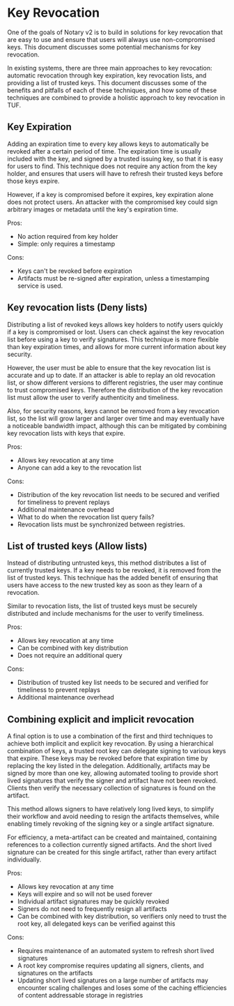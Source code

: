 # Key Revocation

One of the goals of Notary v2 is to build in solutions for key revocation that are easy to use and ensure that users will always use non-compromised keys. This document discusses some potential mechanisms for key revocation.

In existing systems, there are three main approaches to key revocation: automatic revocation through key expiration, key revocation lists, and providing a list of trusted keys. This document discusses some of the benefits and pitfalls of each of these techniques, and how some of these techniques are combined to provide a holistic approach to key revocation in TUF.


## Key Expiration

Adding an expiration time to every key allows keys to automatically be revoked after a certain period of time. The expiration time is usually included with the key, and signed by a trusted issuing key, so that it is easy for users to find. This technique does not require any action from the key holder, and ensures that users will have to refresh their trusted keys before those keys expire.

However, if a key is compromised before it expires, key expiration alone does not protect users. An attacker with the compromised key could sign arbitrary images or metadata until the key's expiration time.

Pros:
* No action required from key holder
* Simple: only requires a timestamp

Cons:
* Keys can't be revoked before expiration
* Artifacts must be re-signed after expiration, unless a timestamping service is used.


## Key revocation lists (Deny lists)

Distributing a list of revoked keys allows key holders to notify users quickly if a key is compromised or lost. Users can check against the key revocation list before using a key to verify signatures. This technique is more flexible than key expiration times, and allows for more current information about key security.

However, the user must be able to ensure that the key revocation list is accurate and up to date. If an attacker is able to replay an old revocation list, or show different versions to different registries, the user may continue to trust compromised keys. Therefore the distribution of the key revocation list must allow the user to verify authenticity and timeliness.

Also, for security reasons, keys cannot be removed from a key revocation list, so the list will grow larger and larger over time and may eventually have a noticeable bandwidth impact, although this can be mitigated by combining key revocation lists with keys that expire.

Pros:
* Allows key revocation at any time
* Anyone can add a key to the revocation list

Cons:
* Distribution of the key revocation list needs to be secured and verified for timeliness to prevent replays
* Additional maintenance overhead
* What to do when the revocation list query fails?
* Revocation lists must be synchronized between registries.


## List of trusted keys (Allow lists)

Instead of distributing untrusted keys, this method distributes a list of currently trusted keys. If a key needs to be revoked, it is removed from the list of trusted keys. This technique has the added benefit of ensuring that users have access to the new trusted key as soon as they learn of a revocation.

Similar to revocation lists, the list of trusted keys must be securely distributed and include mechanisms for the user to verify timeliness.

Pros:
* Allows key revocation at any time
* Can be combined with key distribution
* Does not require an additional query

Cons:
* Distribution of trusted key list needs to be secured and verified for timeliness to prevent replays
* Additional maintenance overhead


## Combining explicit and implicit revocation

A final option is to use a combination of the first and third techniques to achieve both implicit and explicit key revocation. By using a hierarchical combination of keys, a trusted root key can delegate signing to various keys that expire. These keys may be revoked before that expiration time by replacing the key listed in the delegation. Additionally, artifacts may be signed by more than one key, allowing automated tooling to provide short lived signatures that verify the signer and artifact have not been revoked. Clients then verify the necessary collection of signatures is found on the artifact.

This method allows signers to have relatively long lived keys, to simplify their workflow and avoid needing to resign the artifacts themselves, while enabling timely revoking of the signing key or a single artifact signature.

For efficiency, a meta-artifact can be created and maintained, containing references to a collection currently signed artifacts. And the short lived signature can be created for this single artifact, rather than every artifact individually.

Pros:
* Allows key revocation at any time
* Keys will expire and so will not be used forever
* Individual artifact signatures may be quickly revoked
* Signers do not need to frequently resign all artifacts
* Can be combined with key distribution, so verifiers only need to trust the root key, all delegated keys can be verified against this

Cons:
* Requires maintenance of an automated system to refresh short lived signatures
* A root key compromise requires updating all signers, clients, and signatures on the artifacts
* Updating short lived signatures on a large number of artifacts may encounter scaling challenges and loses some of the caching efficiencies of content addressable storage in registries
